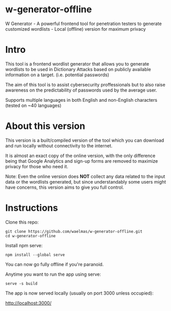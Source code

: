 # w-generator-offline
W Generator - A powerful frontend tool for penetration testers to generate customized wordlists - Local (offline) version for maximum privacy


# Intro

This tool is a frontend wordlist generator that allows you to generate wordlists to be used in Dictionary Attacks based on publicly available information on a target. (i.e. potential passwords)

The aim of this tool is to assist cybersecurity proffessionals but to also raise awareness on the predictability of passwords used by the average user.

Supports multiple languages in both English and non-English characters (tested on ~40 languages)


# About this version

This version is a built/compiled version of the tool which you can download and run locally without connectivity to the internet.

It is almost an exact copy of the online version, with the only difference being that Google Analytics and sign-up forms are removed to maximize privacy for those who need it.

Note: Even the online version does **NOT** collect any data related to the input data or the wordlists generated, but since understandably some users might have concerns, this version aims to give you full control.



# Instructions

Clone this repo:

```
git clone https://github.com/waelmas/w-generator-offline.git
cd w-generator-offline
```

Install npm serve:

```
npm install --global serve
```

You can now go fully offline if you're paranoid.

Anytime you want to run the app using serve:

```
serve -s build
```

The app is now served locally (usually on port 3000 unless occupied):

[http://localhost:3000/](http://localhost:3000/)